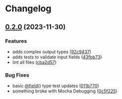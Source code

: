 # Changelog

## [0.2.0](https://github.com/mschnee/loopback-graphql/compare/loopback-graphql-v0.1.0...loopback-graphql-v0.2.0) (2023-11-30)


### Features

* adds complex output types ([92c9437](https://github.com/mschnee/loopback-graphql/commit/92c9437f77304071cae7816dfdd1e9b9b6ceffe6))
* adds tests to validate input fields ([43fbb73](https://github.com/mschnee/loopback-graphql/commit/43fbb73df656e611fd3e49df61e917332b2a38ce))
* lint all files ([cba2d57](https://github.com/mschnee/loopback-graphql/commit/cba2d57e62055841e32846b3ba14003b326528fc))


### Bug Fixes

* basic [@field](https://github.com/field)() type test updates ([011b770](https://github.com/mschnee/loopback-graphql/commit/011b77025a72d1c8f73ef5b9d16fd7dcf6104e96))
* something broke with Mocha Debugging ([0c5f225](https://github.com/mschnee/loopback-graphql/commit/0c5f225fd46ca8e4afbd3c37a8cd80f44c6746d1))
